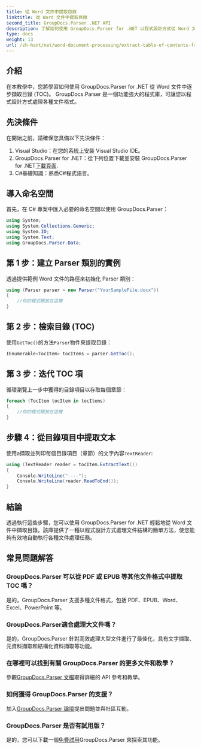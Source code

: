 ```yaml
---
title: 從 Word 文件中提取目錄
linktitle: 從 Word 文件中提取目錄
second_title: GroupDocs.Parser .NET API
description: 了解如何使用 GroupDocs.Parser for .NET 以程式設計方式從 Word 文件中擷取目錄 (TOC)。
type: docs
weight: 13
url: /zh-hant/net/word-document-processing/extract-table-of-contents-from-word-document/
---
```

## 介紹
在本教學中，您將學習如何使用 GroupDocs.Parser for .NET 從 Word 文件中逐步擷取目錄 (TOC)。 GroupDocs.Parser 是一個功能強大的程式庫，可讓您以程式設計方式處理各種文件格式。
## 先決條件
在開始之前，請確保您具備以下先決條件：
1. Visual Studio：在您的系統上安裝 Visual Studio IDE。
2.  GroupDocs.Parser for .NET：從下列位置下載並安裝 GroupDocs.Parser for .NET[下載頁面](https://releases.groupdocs.com/parser/net/).
3. C#基礎知識：熟悉C#程式語言。

## 導入命名空間
首先，在 C# 專案中匯入必要的命名空間以使用 GroupDocs.Parser：
```csharp
using System;
using System.Collections.Generic;
using System.IO;
using System.Text;
using GroupDocs.Parser.Data;
```
## 第 1 步：建立 Parser 類別的實例
透過提供範例 Word 文件的路徑來初始化 Parser 類別：
```csharp
using (Parser parser = new Parser("YourSampleFile.docx"))
{
    //你的程式碼放在這裡
}
```
## 第 2 步：檢索目錄 (TOC)
使用`GetToc()`的方法`Parser`物件來提取目錄：
```csharp
IEnumerable<TocItem> tocItems = parser.GetToc();
```
## 第 3 步：迭代 TOC 項
循環瀏覽上一步中獲得的目錄項目以存取每個章節：
```csharp
foreach (TocItem tocItem in tocItems)
{
    //你的程式碼放在這裡
}
```
## 步驟 4：從目錄項目中提取文本
使用a擷取並列印每個目錄項目（章節）的文字內容`TextReader`:
```csharp
using (TextReader reader = tocItem.ExtractText())
{
    Console.WriteLine("----");
    Console.WriteLine(reader.ReadToEnd());
}
```

## 結論
透過執行這些步驟，您可以使用 GroupDocs.Parser for .NET 輕鬆地從 Word 文件中擷取目錄。該庫提供了一種以程式設計方式處理文件結構的簡單方法，使您能夠有效地自動執行各種文件處理任務。

## 常見問題解答
### GroupDocs.Parser 可以從 PDF 或 EPUB 等其他文件格式中提取 TOC 嗎？
是的，GroupDocs.Parser 支援多種文件格式，包括 PDF、EPUB、Word、Excel、PowerPoint 等。
### GroupDocs.Parser適合處理大文件嗎？
是的，GroupDocs.Parser 針對高效處理大型文件進行了最佳化，具有文字擷取、元資料擷取和結構化資料擷取等功能。
### 在哪裡可以找到有關 GroupDocs.Parser 的更多文件和教學？
參觀[GroupDocs.Parser 文檔](https://reference.groupdocs.com/parser/net/)取得詳細的 API 參考和教學。
### 如何獲得 GroupDocs.Parser 的支援？
加入[GroupDocs.Parser 論壇](https://forum.groupdocs.com/c/parser/17)提出問題並與社區互動。
### GroupDocs.Parser 是否有試用版？
是的，您可以下載一個[免費試用](https://releases.groupdocs.com/)GroupDocs.Parser 來探索其功能。